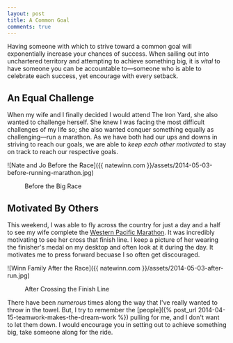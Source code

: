```yaml
---
layout: post
title: A Common Goal
comments: true
---
```


Having someone with which to strive toward a common goal will exponentially increase your chances of success. When sailing out into unchartered territory and attempting to achieve something big, it is *vital* to have someone you can be accountable to—someone who is able to celebrate each success, yet encourage with every setback. 

## An Equal Challenge
When my wife and I finally decided I would attend The Iron Yard, she also wanted to challenge herself. She knew I was facing the most difficult challenges of my life so; she also wanted conquer something equally as challenging—run a marathon. As we have both had our ups and downs in striving to reach our goals, we are able to *keep each other motivated* to stay on track to reach our respective goals.

<img>![Nate and Jo Before the Race]({{ natewinn.com }}/assets/2014-05-03-before-running-marathon.jpg)</img>
<figure><figcaption>Before the Big Race</figcaption></figure>

## Motivated By Others
This weekend, I was able to fly across the country for just a day and a half to see my wife complete the [Western Pacific Marathon](http://www.brazenracing.com/westernpacific.html). It was incredibly motivating to see her cross that finish line. I keep a picture of her wearing the finisher's medal on my desktop and often look at it during the day. It motivates me to press forward becuase I so often get discouraged.

<img>![Winn Family After the Race]({{ natewinn.com }}/assets/2014-05-03-after-run.jpg)</img>
<figure><figcaption>After Crossing the Finish Line</figcaption></figure> 

There have been *numerous* times along the way that I've really wanted to throw in the towel. But, I try to remember the [people]({% post_url 2014-04-15-teamwork-makes-the-dream-work %}) pulling for me, and I don't want to let them down. I would encourage you in setting out to achieve something big, take someone along for the ride.
